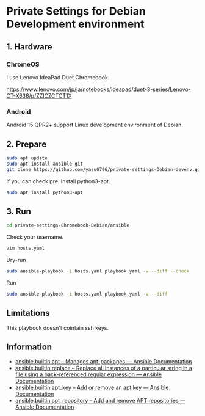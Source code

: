 # Private Settings for Debian Development environment

## 1. Hardware

### ChromeOS

I use Lenovo IdeaPad Duet Chromebook.

https://www.lenovo.com/jp/ja/notebooks/ideapad/duet-3-series/Lenovo-CT-X636/p/ZZICZCTCT1X

### Android

Android 15 QPR2+ support Linux development environment of Debian.

## 2. Prepare

```bash
sudo apt update
sudo apt install ansible git
git clone https://github.com/yasu0796/private-settings-Debian-devenv.git
```

If you can check pre. Install python3-apt.

```bash
sudo apt install python3-apt
```

## 3. Run

```bash
cd private-settings-Chromebook-Debian/ansible
```

Check your username.

```bash
vim hosts.yaml
```

Dry-run

```bash
sudo ansible-playbook -i hosts.yaml playbook.yaml -v --diff --check
```

Run

```bash
sudo ansible-playbook -i hosts.yaml playbook.yaml -v --diff
```

## Limitations

This playbook doesn't cointain ssh keys.

## Information

- [ansible.builtin.apt – Manages apt-packages — Ansible Documentation](https://docs.ansible.com/ansible/latest/collections/ansible/builtin/apt_module.html)
- [ansible.builtin.replace – Replace all instances of a particular string in a file using a back-referenced regular expression — Ansible Documentation](https://docs.ansible.com/ansible/latest/collections/ansible/builtin/replace_module.html)
- [ansible.builtin.apt_key – Add or remove an apt key — Ansible Documentation](https://docs.ansible.com/ansible/latest/collections/ansible/builtin/apt_key_module.html)
- [ansible.builtin.apt_repository – Add and remove APT repositories — Ansible Documentation](https://docs.ansible.com/ansible/latest/collections/ansible/builtin/apt_repository_module.html#ansible-collections-ansible-builtin-apt-repository-module)
